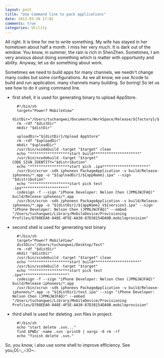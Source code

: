 ```yaml
---
layout: post
title: "Use Command line to pack applications"
date: 2013-03-30 17:02
comments: true
categories: Utility
---
```

All right. It is time for me to write something. My wife has stayed in her hometown about half a month. I miss her very much. It is dark out of the window.  You know, in summer, the rain is rich in ShenZhen. Sometimes, I am very anxious about doing something which is matter with opportunity and ability. Anyway, let us do something about work.

Sometimes we need to build apps for many channels, we needn't change many codes but some configurations. As we all know, we use Xcode to build and run application. many channels many building. So boring! So let us see how to do it using command line.

* first shell, it is used for generating binary to upload AppStore.

		#!/bin/sh
		target="Power7 MobileView"
		distDir="/Users/tuchangwei/Documents/WorkSpace/Release/${factory}/${appName}_V${version}"
		rm -rdf "$distDir"
		mkdir "$distDir"

		uploadDir="${distDir}/Upload AppStore"
		rm -rdf "$uploadDir"
		mkdir "$uploadDir"
		/usr/bin/xcodebuild -target "$target" clean
		echo "******************start build*********************"
		/usr/bin/xcodebuild -target "$target" CODE_SIGN_IDENTITY="$distribution"
		echo "******************start pick .ipa*********************"
		/usr/bin/xcrun -sdk iphoneos PackageApplication -v build/Release-iphoneos/*.app -o "${uploadDir}/${appName}.ipa" --sign "$distribution"
		echo "******************start pick test .ipa*********************"
		codesign -f --sign "iPhone Developer: Nelson Chen (JPMGJWJFAQ)" build/Release-iphoneos/*.app
		/usr/bin/xcrun -sdk iphoneos PackageApplication -v build/Release-iphoneos/*.app -o "${distDir}/${appName}_V${version}.ipa" --sign "iPhone Developer: Nelson Chen (JPMGJWJFAQ)" --embed "/Users/tuchangwei/Library/MobileDevice/Provisioning Profiles/D788EEA0-848E-4F5E-AA30-87D38154DA9B.mobileprovision"
		
* second shell is used for generating test binary

		#!/bin/sh
		target="Power7 MobileView"
		distDir="/Users/tuchangwei/Desktop/Test"
		rm -rdf "$distDir"
		mkdir "$distDir"
		/usr/bin/xcodebuild -target "$target" clean
		echo "******************start build*********************"
		/usr/bin/xcodebuild -target "$target" 
		echo "******************start pick test .ipa*********************"
		codesign -f --sign "iPhone Developer: Nelson Chen (JPMGJWJFAQ)" build/Release-iphoneos/*.app
		/usr/bin/xcrun -sdk iphoneos PackageApplication -v build/Release-iphoneos/*.app -o "${distDir}/test.ipa" --sign "iPhone Developer: Nelson Chen (JPMGJWJFAQ)" --embed "/Users/tuchangwei/Library/MobileDevice/Provisioning Profiles/D788EEA0-848E-4F5E-AA30-87D38154DA9B.mobileprovision"

	
* third shell is used for deleting .svn files in project.

		#!/bin/sh
		echo "start delete .svn..."
		find $PWD/ -name .svn -print0 | xargs -0 rm -rf
		echo "finish delete .svn."
		
So, you know, i also use some shell to improve efficiency. See you,O(∩_∩)O~.


